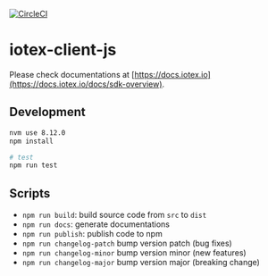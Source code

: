 [![CircleCI](https://circleci.com/gh/iotexproject/iotex-client-js.svg?style=svg)](https://circleci.com/gh/iotexproject/iotex-client-js)

# iotex-client-js

Please check documentations at [https://docs.iotex.io](https://docs.iotex.io/docs/sdk-overview).

## Development

```bash
nvm use 8.12.0
npm install

# test
npm run test
```

## Scripts

- `npm run build`: build source code from `src` to `dist`
- `npm run docs`: generate documentations
- `npm run publish`: publish code to npm
- `npm run changelog-patch` bump version patch (bug fixes)
- `npm run changelog-minor` bump version minor (new features)
- `npm run changelog-major` bump version major (breaking change)
